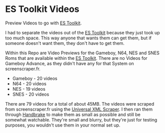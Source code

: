 # ES Toolkit Videos
Preview Videos to go with [ES Toolkit](https://github.com/mattrixk/es-toolkit).

I had to separate the videos out of the [ES Toolkit](https://github.com/mattrixk/es-toolkit) because they just took up too much space. This way anyone that wants them can get them, but if someone doesn't want them, they don't have to get them.

Within this Repo are Video Previews for the Gameboy, N64, NES and SNES Roms that are available within the [ES Toolkit](https://github.com/mattrixk/es-toolkit). There are no Videos for Gameboy Advance, as they didn't have any for that System on screenscraper.fr.

- Gameboy - 20 videos
- N64 - 20 videos
- NES - 19 videos
- SNES - 20 videos

There are 79 videos for a total of about 45MB. The videos were scraped from screenscraper.fr using the [Universal XML Scraper](https://github.com/Universal-Rom-Tools/Universal-XML-Scraper/). I then ran them through [Handbrake](https://handbrake.fr/) to make them as small as possible and still be somewhat watchable. They're small and blurry, but they're just for testing purposes, you wouldn't use them in your normal set up.
